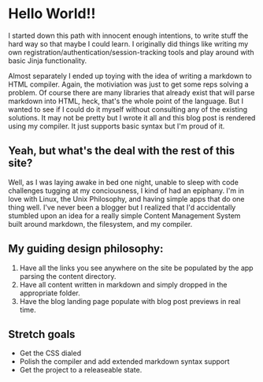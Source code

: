 # Hello World!!

I started down this path with innocent enough intentions, to write stuff the hard way so that maybe I could learn.  I originally did things like writing my own registration/authentication/session-tracking tools and play around with basic Jinja functionality.  

Almost separately I ended up toying with the idea of writing a markdown to HTML compiler.  Again, the motiviation was just to get some reps solving a problem.  Of course there are many libraries that already exist that will parse markdown into HTML, heck, that's the whole point of the language.  But I wanted to see if I could do it myself without consulting any of the existing solutions.  It may not be pretty but I wrote it all and this blog post is rendered using my compiler.  It just supports basic syntax but I'm proud of it.

## Yeah, but what's the deal with the rest of this site?

Well, as I was laying awake in bed one night, unable to sleep with code challenges tugging at my conciousness, I kind of had an epiphany.  I'm in love with Linux, the Unix Philosophy, and having simple apps that do one thing well.  I've never been a blogger but I realized that I'd accidentally stumbled upon an idea for a really simple Content Management System built around markdown, the filesystem, and my compiler.

## My guiding design philosophy:

1. Have all the links you see anywhere on the site be populated by the app parsing the content directory.
2. Have all content written in markdown and simply dropped in the appropriate folder.
3. Have the blog landing page populate with blog post previews in real time.

## Stretch goals

* Get the CSS dialed
* Polish the compiler and add extended markdown syntax support
* Get the project to a releaseable state.
